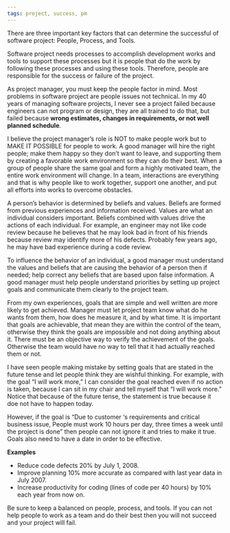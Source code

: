 ```yaml
---
tags: project, success, pm
---
```


There are three important key factors that can determine the successful of software project: People, Process, and Tools.

Software project needs processes to accomplish development works and tools to support these processes but it is people that do the work by following these processes and using these tools. Therefore, people are responsible for the success or failure of the project.

As project manager, you must keep the people factor in mind. Most problems in software project are people issues not technical. In my 40 years of managing software projects, I never see a project failed because engineers can not program or design, they are all trained to do that, but failed because **wrong estimates, changes in requirements, or not well planned schedule**.

I believe the project manager’s role is NOT to make people work but to MAKE IT POSSIBLE for people to work. A good manager will hire the right people; make them happy so they don’t want to leave, and supporting them by creating a favorable work environment so they can do their best. When a group of people share the same goal and form a highly motivated team, the entire work environment will change. In a team, interactions are everything and that is why people like to work together, support one another, and put all efforts into works to overcome obstacles.

A person’s behavior is determined by beliefs and values. Beliefs are formed from previous experiences and information received. Values are what an individual considers important. Beliefs combined with values drive the actions of each individual. For example, an engineer may not like code review because he believes that he may look bad in front of his friends because review may identify more of his defects. Probably few years ago, he may have bad experience during a code review.

To influence the behavior of an individual, a good manager must understand the values and beliefs that are causing the behavior of a person then if needed; help correct any beliefs that are based upon false information. A good manager must help people understand priorities by setting up project goals and communicate them clearly to the project team.

From my own experiences, goals that are simple and well written are more likely to get achieved. Manager must let project team know what do he wants from them, how does he measure it, and by what time. It is important that goals are achievable, that mean they are within the control of the team, otherwise they think the goals are impossible and not doing anything about it. There must be an objective way to verify the achievement of the goals. Otherwise the team would have no way to tell that it had actually reached them or not.

I have seen people making mistake by setting goals that are stated in the future tense and let people think they are wishful thinking. For example, with the goal “I will work more,” I can consider the goal reached even if no action is taken, because I can sit in my chair and tell myself that “I will work more.” Notice that because of the future tense, the statement is true because it doe not have to happen today.

However, if the goal is “Due to customer ‘s requirements and critical business issue, People must work 10 hours per day, three times a week until the project is done” then people can not ignore it and tries to make it true. Goals also need to have a date in order to be effective.

**Examples**

- Reduce code defects 20% by July 1, 2008.
- Improve planning 10% more accurate as compared with last year data in July 2007.
- Increase productivity for coding (lines of code per 40 hours) by 10% each year from now on.

Be sure to keep a balanced on people, process, and tools. If you can not help people to work as a team and do their best then you will not succeed and your project will fail.
